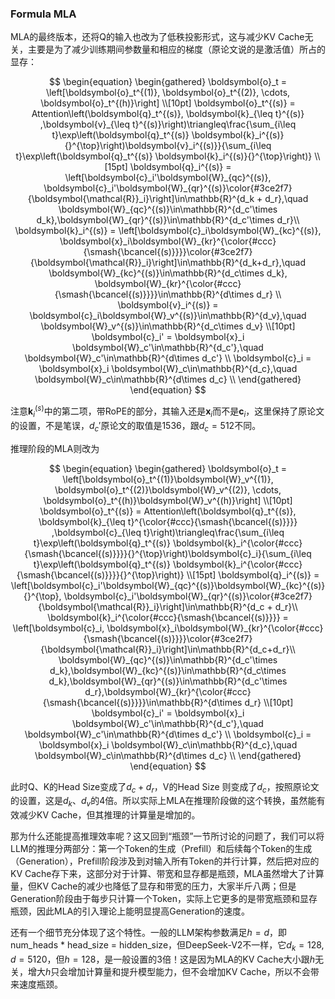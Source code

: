 ### Formula MLA

MLA的最终版本，还将Q的输入也改为了低秩投影形式，这与减少KV Cache无关，主要是为了减少训练期间参数量和相应的梯度（原论文说的是激活值）所占的显存：

$$
\begin{equation} 
\begin{gathered} 
\boldsymbol{o}_t = \left[\boldsymbol{o}_t^{(1)}, \boldsymbol{o}_t^{(2)}, \cdots, \boldsymbol{o}_t^{(h)}\right] \\[10pt] 
\boldsymbol{o}_t^{(s)} = Attention\left(\boldsymbol{q}_t^{(s)}, \boldsymbol{k}_{\leq t}^{(s)} ,\boldsymbol{v}_{\leq t}^{(s)}\right)\triangleq\frac{\sum_{i\leq t}\exp\left(\boldsymbol{q}_t^{(s)} \boldsymbol{k}_i^{(s)}{}^{\top}\right)\boldsymbol{v}_i^{(s)}}{\sum_{i\leq t}\exp\left(\boldsymbol{q}_t^{(s)} \boldsymbol{k}_i^{(s)}{}^{\top}\right)} \\[15pt] 
\boldsymbol{q}_i^{(s)} = \left[\boldsymbol{c}_i'\boldsymbol{W}_{qc}^{(s)}, \boldsymbol{c}_i'\boldsymbol{W}_{qr}^{(s)}\color{#3ce2f7}{\boldsymbol{\mathcal{R}}_i}\right]\in\mathbb{R}^{d_k + d_r},\quad \boldsymbol{W}_{qc}^{(s)}\in\mathbb{R}^{d_c'\times d_k},\boldsymbol{W}_{qr}^{(s)}\in\mathbb{R}^{d_c'\times d_r}\\ 
\boldsymbol{k}_i^{(s)} = \left[\boldsymbol{c}_i\boldsymbol{W}_{kc}^{(s)}, \boldsymbol{x}_i\boldsymbol{W}_{kr}^{\color{#ccc}{\smash{\bcancel{(s)}}}}\color{#3ce2f7}{\boldsymbol{\mathcal{R}}_i}\right]\in\mathbb{R}^{d_k+d_r},\quad \boldsymbol{W}_{kc}^{(s)}\in\mathbb{R}^{d_c\times d_k}, \boldsymbol{W}_{kr}^{\color{#ccc}{\smash{\bcancel{(s)}}}}\in\mathbb{R}^{d\times d_r} \\ 
\boldsymbol{v}_i^{(s)} = \boldsymbol{c}_i\boldsymbol{W}_v^{(s)}\in\mathbb{R}^{d_v},\quad \boldsymbol{W}_v^{(s)}\in\mathbb{R}^{d_c\times d_v} \\[10pt] 
\boldsymbol{c}_i' = \boldsymbol{x}_i \boldsymbol{W}_c'\in\mathbb{R}^{d_c'},\quad \boldsymbol{W}_c'\in\mathbb{R}^{d\times d_c'} \\ 
\boldsymbol{c}_i = \boldsymbol{x}_i \boldsymbol{W}_c\in\mathbb{R}^{d_c},\quad \boldsymbol{W}_c\in\mathbb{R}^{d\times d_c} \\ 
\end{gathered} 
\end{equation}
$$

注意$\boldsymbol{k}_i^{(s)}$中的第二项，带RoPE的部分，其输入还是$\boldsymbol{x}_i$而不是$\boldsymbol{c}_i$，这里保持了原论文的设置，不是笔误，$d_c'$原论文的取值是1536，跟$d_c=512$不同。

推理阶段的MLA则改为

$$
\begin{equation} 
\begin{gathered} 
\boldsymbol{o}_t = \left[\boldsymbol{o}_t^{(1)}\boldsymbol{W}_v^{(1)}, \boldsymbol{o}_t^{(2)}\boldsymbol{W}_v^{(2)}, \cdots, \boldsymbol{o}_t^{(h)}\boldsymbol{W}_v^{(h)}\right] \\[10pt] 
\boldsymbol{o}_t^{(s)} = Attention\left(\boldsymbol{q}_t^{(s)}, \boldsymbol{k}_{\leq t}^{\color{#ccc}{\smash{\bcancel{(s)}}}} ,\boldsymbol{c}_{\leq t}\right)\triangleq\frac{\sum_{i\leq t}\exp\left(\boldsymbol{q}_t^{(s)} \boldsymbol{k}_i^{\color{#ccc}{\smash{\bcancel{(s)}}}}{}^{\top}\right)\boldsymbol{c}_i}{\sum_{i\leq t}\exp\left(\boldsymbol{q}_t^{(s)} \boldsymbol{k}_i^{\color{#ccc}{\smash{\bcancel{(s)}}}}{}^{\top}\right)} \\[15pt] 
\boldsymbol{q}_i^{(s)} = \left[\boldsymbol{c}_i'\boldsymbol{W}_{qc}^{(s)}\boldsymbol{W}_{kc}^{(s)}{}^{\top}, \boldsymbol{c}_i'\boldsymbol{W}_{qr}^{(s)}\color{#3ce2f7}{\boldsymbol{\mathcal{R}}_i}\right]\in\mathbb{R}^{d_c + d_r}\\ 
\boldsymbol{k}_i^{\color{#ccc}{\smash{\bcancel{(s)}}}} = \left[\boldsymbol{c}_i, \boldsymbol{x}_i\boldsymbol{W}_{kr}^{\color{#ccc}{\smash{\bcancel{(s)}}}}\color{#3ce2f7}{\boldsymbol{\mathcal{R}}_i}\right]\in\mathbb{R}^{d_c+d_r}\\ 
\boldsymbol{W}_{qc}^{(s)}\in\mathbb{R}^{d_c'\times d_k},\boldsymbol{W}_{kc}^{(s)}\in\mathbb{R}^{d_c\times d_k},\boldsymbol{W}_{qr}^{(s)}\in\mathbb{R}^{d_c'\times d_r},\boldsymbol{W}_{kr}^{\color{#ccc}{\smash{\bcancel{(s)}}}}\in\mathbb{R}^{d\times d_r} \\[10pt] 
\boldsymbol{c}_i' = \boldsymbol{x}_i \boldsymbol{W}_c'\in\mathbb{R}^{d_c'},\quad \boldsymbol{W}_c'\in\mathbb{R}^{d\times d_c'} \\ 
\boldsymbol{c}_i = \boldsymbol{x}_i \boldsymbol{W}_c\in\mathbb{R}^{d_c},\quad \boldsymbol{W}_c\in\mathbb{R}^{d\times d_c} \\ 
\end{gathered} 
\end{equation}
$$

此时Q、K的Head Size变成了$d_c + d_r$，V的Head Size 则变成了$d_c$，按照原论文的设置，这是$d_k$、$d_v$的4倍。所以实际上MLA在推理阶段做的这个转换，虽然能有效减少KV Cache，但其推理的计算量是增加的。

那为什么还能提高推理效率呢？这又回到“瓶颈”一节所讨论的问题了，我们可以将LLM的推理分两部分：第一个Token的生成（Prefill）和后续每个Token的生成（Generation），Prefill阶段涉及到对输入所有Token的并行计算，然后把对应的KV Cache存下来，这部分对于计算、带宽和显存都是瓶颈，MLA虽然增大了计算量，但KV Cache的减少也降低了显存和带宽的压力，大家半斤八两；但是Generation阶段由于每步只计算一个Token，实际上它更多的是带宽瓶颈和显存瓶颈，因此MLA的引入理论上能明显提高Generation的速度。

还有一个细节充分体现了这个特性。一般的LLM架构参数满足$h=d$，即num_heads * head_size = hidden_size，但DeepSeek-V2不一样，它$d_k=128,d=5120$，但$h=128$，是一般设置的3倍！这是因为MLA的KV Cache大小跟$h$无关，增大$h$只会增加计算量和提升模型能力，但不会增加KV Cache，所以不会带来速度瓶颈。